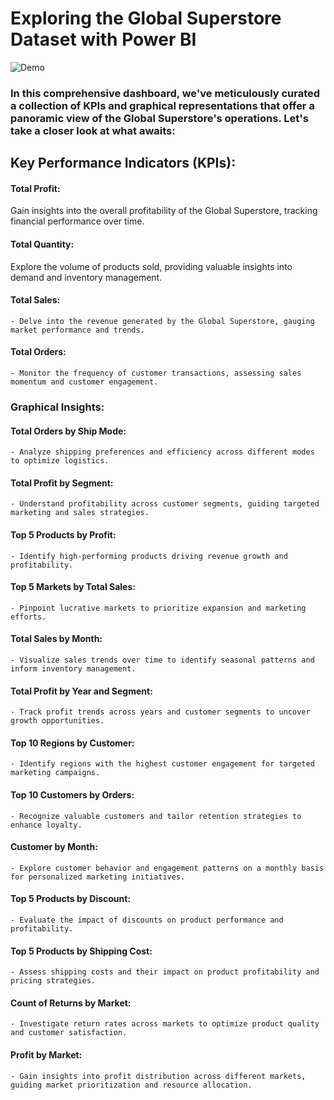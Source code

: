 # Exploring the Global Superstore Dataset with Power BI

![Demo](Global_Store.gif)

### In this comprehensive dashboard, we've meticulously curated a collection of KPIs and graphical representations that offer a panoramic view of the Global Superstore's operations. Let's take a closer look at what awaits:

## Key Performance Indicators (KPIs):
 
#### Total Profit: 
Gain insights into the overall profitability of the Global Superstore, tracking financial performance over time.
#### Total Quantity: 
Explore the volume of products sold, providing valuable insights into demand and inventory management.
#### Total Sales:
    - Delve into the revenue generated by the Global Superstore, gauging market performance and trends.
#### Total Orders: 
    - Monitor the frequency of customer transactions, assessing sales momentum and customer engagement.

### Graphical Insights:

#### Total Orders by Ship Mode:
    - Analyze shipping preferences and efficiency across different modes to optimize logistics.
#### Total Profit by Segment: 
    - Understand profitability across customer segments, guiding targeted marketing and sales strategies.
#### Top 5 Products by Profit: 
    - Identify high-performing products driving revenue growth and profitability.
#### Top 5 Markets by Total Sales: 
    - Pinpoint lucrative markets to prioritize expansion and marketing efforts.
#### Total Sales by Month: 
    - Visualize sales trends over time to identify seasonal patterns and inform inventory management.
#### Total Profit by Year and Segment: 
    - Track profit trends across years and customer segments to uncover growth opportunities.
#### Top 10 Regions by Customer: 
    - Identify regions with the highest customer engagement for targeted marketing campaigns.
#### Top 10 Customers by Orders: 
    - Recognize valuable customers and tailor retention strategies to enhance loyalty.
#### Customer by Month: 
    - Explore customer behavior and engagement patterns on a monthly basis for personalized marketing initiatives.
#### Top 5 Products by Discount: 
    - Evaluate the impact of discounts on product performance and profitability.
#### Top 5 Products by Shipping Cost: 
    - Assess shipping costs and their impact on product profitability and pricing strategies.
#### Count of Returns by Market: 
    - Investigate return rates across markets to optimize product quality and customer satisfaction.
#### Profit by Market: 
    - Gain insights into profit distribution across different markets, guiding market prioritization and resource allocation.
